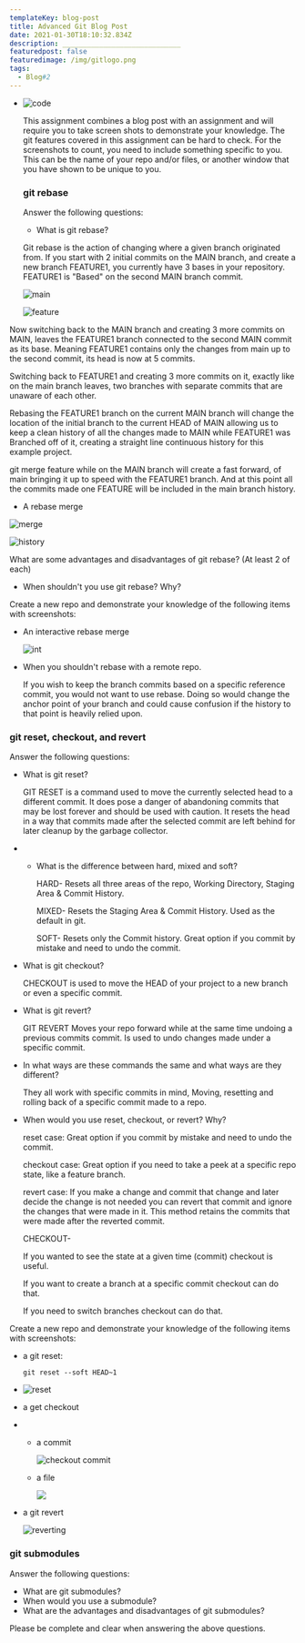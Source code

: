 ```yaml
---
templateKey: blog-post
title: Advanced Git Blog Post
date: 2021-01-30T18:10:32.834Z
description: _____________________________
featuredpost: false
featuredimage: /img/gitlogo.png
tags:
  - Blog#2
---
```

* ![code](/img/gitlogo.png "code")

  This assignment combines a blog post with an assignment and will require you to take screen shots to demonstrate your knowledge. The git features covered in this assignment can be hard to check. For the screenshots to count, you need to include something specific to you. This can be the name of your repo and/or files, or another window that you have shown to be unique to you.

  ### git rebase

  Answer the following questions:

  * What is git rebase?

  Git rebase is the action of changing where a given branch originated from. If you start with 2 initial commits on the MAIN branch, and create a new branch FEATURE1, you currently have 3 bases in your repository. FEATURE1 is "Based" on the second MAIN branch commit. 

  ![main](/img/2commitsmain.png "main")

  ![feature](/img/feature-3commts.png "feature")

Now switching back to the MAIN branch and creating 3 more commits on MAIN, leaves the FEATURE1 branch connected to the second MAIN commit as its base. Meaning FEATURE1 contains only the changes from main up to the second commit, its head is now at 5 commits. 

Switching back to FEATURE1 and creating 3 more commits on it, exactly like on the main branch leaves, two branches with separate commits that are unaware of each other. 

Rebasing the FEATURE1 branch on the current MAIN branch will change the location of the initial branch to the current HEAD of MAIN allowing us to keep a clean history of all the changes made to MAIN while FEATURE1 was Branched off of it, creating a straight line continuous history for this example project.

git merge feature while on the MAIN branch will create a fast forward, of main bringing it up to speed with the FEATURE1 branch. And at this point all the commits made one FEATURE will be included in the main branch history. 

* A rebase merge

![merge](/img/gitmergefeature.png "merge")

![history](/img/mainhistory1.png "history")

What are some advantages and disadvantages of git rebase? (At least 2 of each)

* When shouldn't you use git rebase? Why?

Create a new repo and demonstrate your knowledge of the following items with screenshots:

* An interactive rebase merge

  ![int](/img/interactivemerge.png "int")
* When you shouldn't rebase with a remote repo.

  If you wish to keep the branch commits based on a specific reference commit, you would not want to use rebase. Doing so would change the anchor point of your branch and could cause confusion if the history to that point is heavily relied upon.

### git reset, checkout, and revert

Answer the following questions:

* What is git reset?

  GIT RESET is a command used to move the currently selected head to a different commit. It does pose a danger of abandoning commits that may be lost forever and should be used with caution. It resets the head in a way that commits made after the selected commit are left behind for later cleanup by the garbage collector.
* * What is the difference between hard, mixed and soft?

    HARD- Resets all three areas of the repo, Working Directory, Staging Area & Commit History. 

    MIXED- Resets the Staging Area & Commit History. Used as the default in git.

    SOFT- Resets only the Commit history. Great option if you commit by mistake and need to undo the commit.
* What is git checkout?

  CHECKOUT is used to move the HEAD of your project to a new branch or even a specific commit. 
* What is git revert?

  GIT REVERT  Moves your repo forward while at the same time undoing a previous commits commit. Is used to undo changes made under a specific commit. 
* In what ways are these commands the same and what ways are they different?

  They all work with specific commits in mind, Moving, resetting and rolling back of a specific commit made to a repo. 
* When would you use reset, checkout, or revert? Why?

  reset case: Great option if you commit by mistake and need to undo the commit.

  checkout case: Great option if you need to take a peek at a specific repo state, like a feature branch.

  revert case: If you make a change and commit that change and later decide the change is not needed you can revert that commit and ignore the changes that were made in it. This method retains the commits that were made after the reverted commit.

  CHECKOUT-

  If you wanted to see the state at a given time (commit) checkout is useful.

  If you want to create a branch at a specific commit checkout can do that.

  If you need to switch branches checkout can do that. 

Create a new repo and demonstrate your knowledge of the following items with screenshots:

* a git reset: 

  ```
  git reset --soft HEAD~1
  ```
* ![reset](/img/gitreset.png "reset")
* a get checkout
* * a commit

    ![checkout commit](/img/checkout.png "checkoutcommit")
  * a file

    ![](/img/checkoutfile.png)
* a git revert

  ![reverting](/img/reverting.png "reverting")

### git submodules

Answer the following questions:

* What are git submodules?
* When would you use a submodule?
* What are the advantages and disadvantages of git submodules?

Please be complete and clear when answering the above questions.